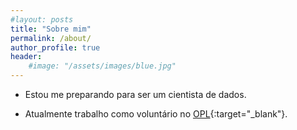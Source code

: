 ```yaml
---
#layout: posts
title: "Sobre mim"
permalink: /about/
author_profile: true
header:
    #image: "/assets/images/blue.jpg"
---
```


* Estou me preparando para ser um cientista de dados.

* Atualmente trabalho como voluntário no [OPL](http://www.opl.ufc.br/pt/){:target="_blank"}.
